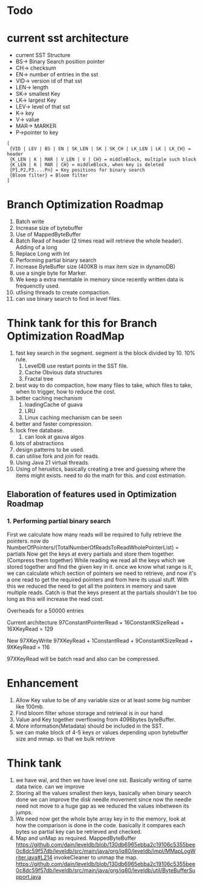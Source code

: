 # Todo


# current sst architecture
* current SST Structure
* BS-> Binary Search position pointer
* CH-> checksum
* EN-> number of entries in the sst
* VID-> version id of that sst
* LEN-> length
* SK-> smallest Key
* LK-> largest Key
* LEV-> level of that sst
* K-> key
* V-> value
* MAR-> MARKER
* P->pointer to key

``` 
[
 {VID | LEV | BS | EN | SK_LEN | SK | SK_CH | LK_LEN | LK | LK_CH} = header
 {K_LEN | K | MAR | V_LEN | V | CH} = middleBlock, multiple such block
 {K_LEN | K | MAR | CH} = middleBlock, when key is deleted
 {P1,P2,P3....Pn} = Key positions for binary search
 {Bloom filter} = Bloom filter
]
```

# Branch Optimization Roadmap
1. Batch write
2. Increase size of bytebuffer
3. Use of MappedByteBuffer
4. Batch Read of header (2 times read will retrieve the whole header). Adding of a long 
5. Replace Long with Int
6. Performing partial binary search 
7. Increase ByteBuffer size (400KB is max item size in dynamoDB)
8. use a single byte for Marker.
9. We keep a extra memtable in memory since recently written data is frequenctly used.
10. utlising threads to create compaction.
11. can use binary search to find in level files.

# Think tank for this for **Branch Optimization RoadMap**
1. fast key search in the segment. segment is the block divided by 10. 10% rule.
   1. LevelDB use restart points in the SST file.
   2. Cache Obvious data structures
   3. Fractal tree
2. best way to do compaction, how many files to take, which files to take, when to trigger, how to reduce the cost.
3. better caching mechanism
   1. loadingCache of guava
   2. LRU
   3. Linux caching mechanism can be seen
4. better and faster compression.
5. lock free database.
   1. can look at gauva algos
6. lots of abstractions 
7. design patterns to be used.
8. can utilise fork and join for reads.
9. Using Java 21 virtual threads.
10. Using of herustics, basically creating a tree and guessing where the items might exists. need to do the math for this. and cost estimation.


## Elaboration of features used in Optimization Roadmap
### 1. Performing partial binary search
First we calculate how many reads will be required to fully retrieve the pointers.
now do NumberOfPointers/(TotalNumberOfReadsToReadWholePointerList) = partials
Now get the keys at every partials and store them together.(Compress them together)
While reading we read all the keys which we stored together and find the given key in it.
once we know what range is it, we can calculate which section of pointers we need to retrieve,
and now it's a one read to get the required pointers and from here its usual stuff.
With this we reduced the need to get all the pointers in memory and save multiple reads.
Catch is that the keys present at the partials shouldn't be too long as this will increase the read cost.

Overheads for a 50000 entries

Current architecture
97ConstantPointerRead + 16ConstantKSizeRead  + 16XKeyRead = 129

New
97XKeyWrite
97XKeyRead + 1ConstantRead + 9ConstantKSizeRead  + 9XKeyRead = 116

97XKeyRead will be batch read and also can be compressed.

# Enhancement
1. Allow Key value to be of any variable size or at least some big number like 100mb.
2. Find bloom filter whose storage and retrieval is in our hand
3. Value and Key together overflowing from 4096bytes byteBuffer.
4. More information(Metadata) should be included in the SST.
5. we can make block of 4-5 keys or values depending upon bytebuffer size and mmap. so that we bulk retrieve

# Think tank
1. we have wal, and then we have level one sst. Basically writing of same data twice. can we improve
2. Storing all the values smallest then keys, basically when binary search done we can improve the disk needle movement
since now the needle need not move to a huge gap as we reduced the values inbetween its jumps.
3. We need now get the whole byte array key in to the memory, look at how the comparison is done in the code.
basically it compares each bytes so partial key can be retrieved and checked.
4. Map and unMap as required. MappedByteBuffer https://github.com/dain/leveldb/blob/130db6965ebba2c19106c5355bee0c8dc59f57db/leveldb/src/main/java/org/iq80/leveldb/impl/MMapLogWriter.java#L214
   invokeCleaner to unmap the map. https://github.com/dain/leveldb/blob/130db6965ebba2c19106c5355bee0c8dc59f57db/leveldb/src/main/java/org/iq80/leveldb/util/ByteBufferSupport.java
